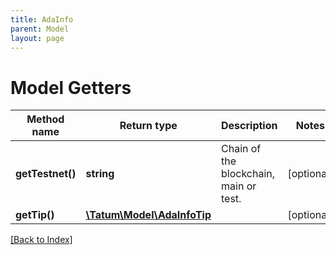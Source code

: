 ```yaml
---
title: AdaInfo
parent: Model
layout: page
---
```


# Model Getters

Method name | Return type | Description | Notes
------------ | ------------- | ------------- | -------------
**getTestnet()** | **string** | Chain of the blockchain, main or test. | [optional]
**getTip()** | [**\Tatum\Model\AdaInfoTip**](AdaInfoTip.md) |  | [optional]

[[Back to Index]](../index.md)
